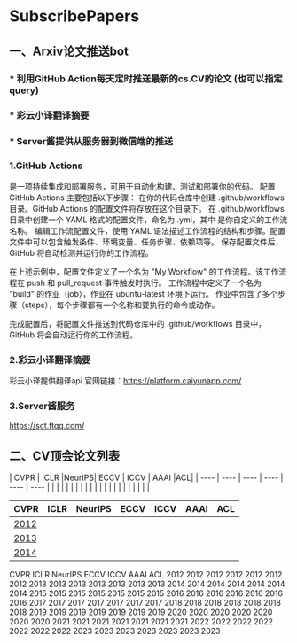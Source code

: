# SubscribePapers

## 一、Arxiv论文推送bot
### * 利用GitHub Action每天定时推送最新的cs.CV的论文 (也可以指定query)
### * 彩云小译翻译摘要
### * Server酱提供从服务器到微信端的推送

### 1.GitHub Actions 
是一项持续集成和部署服务，可用于自动化构建、测试和部署你的代码。
配置 GitHub Actions 主要包括以下步骤：
在你的代码仓库中创建 .github/workflows 目录。GitHub Actions 的配置文件将存放在这个目录下。
在 .github/workflows 目录中创建一个 YAML 格式的配置文件，命名为 <workflow-name>.yml，其中 <workflow-name> 是你自定义的工作流名称。
编辑工作流配置文件，使用 YAML 语法描述工作流程的结构和步骤。配置文件中可以包含触发条件、环境变量、任务步骤、依赖项等。
保存配置文件后，GitHub 将自动检测并运行你的工作流程。

在上述示例中，配置文件定义了一个名为 "My Workflow" 的工作流程。该工作流程在 push 和 pull_request 事件触发时执行。
工作流程中定义了一个名为 "build" 的作业（job），作业在 ubuntu-latest 环境下运行。
作业中包含了多个步骤（steps），每个步骤都有一个名称和要执行的命令或动作。
  
完成配置后，将配置文件推送到代码仓库中的 .github/workflows 目录中，GitHub 将会自动运行你的工作流程。

### 2.彩云小译翻译摘要
彩云小译提供翻译api
官网链接：https://platform.caiyunapp.com/

### 3.Server酱服务
https://sct.ftqq.com/
  
## 二、CV顶会论文列表
| CVPR | ICLR |NeurIPS| ECCV | ICCV | AAAI  |ACL|
| ---- | ---- | ----  | ---- | ---- | ----  |
|      |      |       |      |       |      |
|      |      |       |      |       |      |
|      |      |       |      |       |      |

  | CVPR                                                         | ICLR | NeurIPS | ECCV | ICCV | AAAI | ACL  |
| ------------------------------------------------------------ | ---- | ------- | ---- | ---- | ---- | ---- |
| [2012](https://github.com/YUTING0907/SubscribePapers/blob/main/papers/cvpr/cvpr2012.md) |      |         |      |      |      |      |
| [2013](https://github.com/YUTING0907/SubscribePapers/blob/main/papers/cvpr/cvpr2013.md) |      |         |      |      |      |      |
| [2014](https://github.com/YUTING0907/SubscribePapers/blob/main/papers/cvpr/cvpr2014.md) |      |         |      |      |      |      |



CVPR	ICLR	NeurIPS	ECCV	ICCV	AAAI	ACL
2012	2012	2012	  2012	2012	2012	2012
2013	2013	2013	  2013	2013	2013	2013
2014	2014	2014	  2014	2014	2014	2014
2015	2015	2015	  2015	2015	2015	2015
2016	2016	2016	  2016	2016	2016	2016
2017	2017	2017	  2017	2017	2017	2017
2018	2018	2018	  2018	2018	2018	2018
2019	2019	2019	  2019	2019	2019	2019
2020	2020	2020	  2020	2020	2020	2020
2021	2021	2021	  2021	2021	2021	2021
2022	2022	2022	  2022	2022	2022	2022
2023	2023	2023	  2023	2023	2023	2023
  


